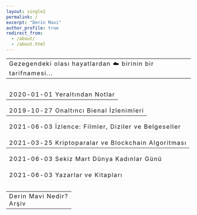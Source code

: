 ```yaml
---
layout: single2
permalink: /
excerpt: "Derin Mavi"
author_profile: true
redirect_from: 
  - /about/
  - /about.html
---
```



<table style="border: 0px; margin-bottom:0px;">
  <tbody>   
  <tr><td style="border: 0px;">
  <a style=" text-decoration: none; color: inherit;letter-spacing: 0.1rem;" href="https://derinmavi.io/">Gezegendeki olası hayatlardan ☁️ birinin bir tarifnamesi...</a>
  </td></tr>
  </tbody>
</table>

<div style="margin-top:30px; margin-bottom:30px;">
<table style="border: 0px; margin-bottom:0px;">
  <tbody>   
  <tr><td style="border: 0px; border-top: 1px solid #f0f0f0;"><a style=" text-decoration: none; color: inherit;letter-spacing: 0.1rem;" href="https://derinmavi.io/yeraltindan-notlar">2020-01-01 Yeraltından Notlar</a></td></tr>
  </tbody>
</table>

<table style="border: 0px; margin-bottom:0px; ">
  <tbody>
  <tr><td style="border: 0px; border-top: 1px solid #f0f0f0;"><a style=" text-decoration: none; color: inherit;letter-spacing: 0.1rem;" href="https://derinmavi.io/onaltinci-bienal-izlenimleri">2019-10-27 Onaltıncı Bienal İzlenimleri</a></td></tr>
  </tbody>
</table>

<table style="border: 0px; margin-bottom:0px;">
  <tbody>
  <tr><td style="border: 0px; border-top: 1px solid #f0f0f0;  border-bottom: 1px solid #f0f0f0;"><a style=" text-decoration: none; color: inherit;letter-spacing: 0.1rem;" href="https://derinmavi.io/İzlence
">2021-06-03 İzlence: Filmler, Diziler ve Belgeseller</a></td></tr>
  </tbody>
</table>

<table style="border: 0px; margin-bottom:0px;">
  <tbody>
  <tr><td style="border: 0px; border-top: 1px solid #f0f0f0;"><a style=" text-decoration: none; color: inherit;letter-spacing: 0.1rem;" href="https://derinmavi.io/kriptoparalar-ve-blockchain
">2021-03-25 Kriptoparalar ve Blockchain Algoritması</a></td></tr>
  </tbody>
</table>

<table style="border: 0px; margin-bottom:0px;">
  <tbody>
  <tr><td style="border: 0px; border-top: 1px solid #f0f0f0;  border-bottom: 1px solid #f0f0f0;"><a style=" text-decoration: none; color: inherit;letter-spacing: 0.1rem;" href="https://derinmavi.io/8-mart
">2021-06-03 Sekiz Mart Dünya Kadınlar Günü</a></td></tr>
  </tbody>
</table>

<table style="border: 0px; margin-bottom:0px;">
  <tbody>
  <tr><td style="border: 0px; border-top: 1px solid #f0f0f0;  border-bottom: 1px solid #f0f0f0;"><a style=" text-decoration: none; color: inherit;letter-spacing: 0.1rem;" href="https://derinmavi.io/yazarlar-ve-kitaplari
">2021-06-03 Yazarlar ve Kitapları</a></td></tr>
  </tbody>
</table>

</div>

<table style="border: 0px; margin-bottom:0px;">
  <tbody>
  <tr><td style="border: 0px;">
  <a style=" text-decoration: none; color: inherit;letter-spacing: 0.1rem;" href="https://derinmavi.io/derin-mavi">Derin Mavi Nedir?</a><br/>
  <a style=" text-decoration: none; color: inherit;letter-spacing: 0.1rem;" href="https://derinmavi.io/posts">Arşiv</a>
  </td></tr>
  </tbody>
</table>

